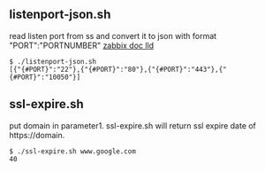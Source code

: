 listenport-json.sh 
---
read listen port from ss and convert it to json with format "PORT":"PORTNUMBER"
[zabbix doc lld](https://www.zabbix.com/documentation/current/en/manual/discovery/low_level_discovery)

```example
$ ./listenport-json.sh 
[{"{#PORT}":"22"},{"{#PORT}":"80"},{"{#PORT}":"443"},{"{#PORT}":"10050"}]

```

ssl-expire.sh 
---
put domain in parameter1. ssl-expire.sh will return ssl expire date of https://domain.

```example
$ ./ssl-expire.sh www.google.com
40

```
